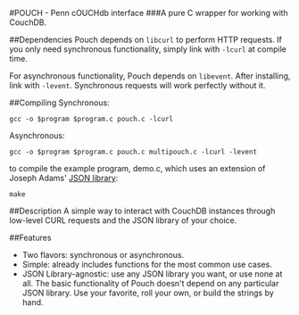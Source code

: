#POUCH - Penn cOUCHdb interface
###A pure C wrapper for working with CouchDB.

##Dependencies
Pouch depends on `libcurl` to perform HTTP requests. If you only need synchronous functionality, simply link with `-lcurl` at compile time.

For asynchronous functionality, Pouch depends on `libevent`. After installing, link with `-levent`. Synchronous requests will work perfectly without it.

##Compiling
Synchronous:

	gcc -o $program $program.c pouch.c -lcurl

Asynchronous:

	gcc -o $program $program.c pouch.c multipouch.c -lcurl -levent

to compile the example program, demo.c, which
uses an extension of Joseph Adams' [JSON library](http://git.ozlabs.org/?p=ccan;a=tree;f=ccan/json):

	make

##Description
A simple way to interact with CouchDB instances through low-level
CURL requests and the JSON library of your choice. 

##Features

* Two flavors: synchronous or asynchronous.
* Simple: already includes functions for the most common use cases.
* JSON Library-agnostic: use any JSON library you want, or use none at all. The basic functionality of Pouch doesn't depend on any particular JSON library. Use your favorite, roll your own, or build the strings by hand.
